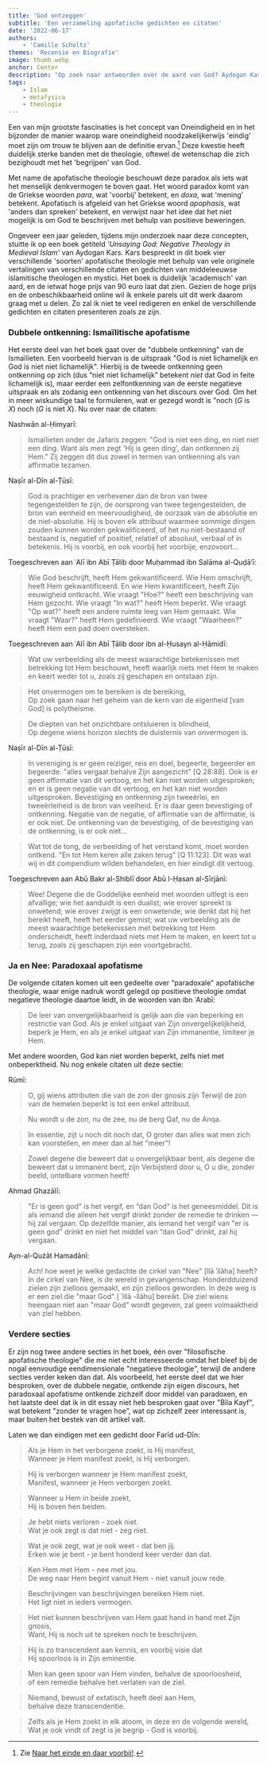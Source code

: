 ```yaml
---
title: 'God ontzeggen'
subtitle: 'Een verzameling apofatische gedichten en citaten'
date: '2022-06-17'
authors:
    - 'Camille Scholtz'
themes: 'Recensie en Biografie'
image: thumb.webp
anchor: Center
description: "Op zoek naar antwoorden over de aard van God? Aydogan Kars 'Unsaying God: Negative Theology in Medieval Islam' biedt inzichten in apofatische theologie met gedichten en citaten van middeleeuwse islamitische theologen en mystici."
tags:
    - Islam
    - metafysica
    - theologie
---
```


Een van mijn grootste fascinaties is het concept van Oneindigheid en in het bijzonder de manier waarop ware oneindigheid noodzakelijkerwijs 'eindig' moet zijn om trouw te blijven aan de definitie ervan.[^1] Deze kwestie heeft duidelijk sterke banden met de theologie, oftewel de wetenschap die zich bezighoudt met het 'begrijpen' van God.

Met name de apofatische theologie beschouwt deze paradox als iets wat het menselijk denkvermogen te boven gaat. Het woord paradox komt van de Griekse woorden *para*, wat 'voorbij' betekent, en *doxa*, wat 'mening' betekent. Apofatisch is afgeleid van het Griekse woord *apophasis*, wat 'anders dan spreken' betekent, en verwijst naar het idee dat het niet mogelijk is om God te beschrijven met behulp van positieve beweringen.

Ongeveer een jaar geleden, tijdens mijn onderzoek naar deze concepten, stuitte ik op een boek getiteld _'Unsaying God: Negative Theology in Medieval Islam'_ van Aydogan Kars. Kars bespreekt in dit boek vier verschillende 'soorten' apofatische theologie met behulp van vele originele vertalingen van verschillende citaten en gedichten van middeleeuwse islamitische theologen en mystici. Het boek is duidelijk 'academisch' van aard, en de ietwat hoge prijs van 90 euro laat dat zien. Gezien de hoge prijs en de onbeschikbaarheid online wil ik enkele parels uit dit werk daarom graag met u delen. Zo zal ik niet te veel redigeren en enkel de verschillende gedichten en citaten presenteren zoals ze zijn.


### Dubbele ontkenning: Ismaïlitische apofatisme

Het eerste deel van het boek gaat over de "dubbele ontkenning" van de Ismaïlieten. Een voorbeeld hiervan is de uitspraak "God is niet lichamelijk en God is niet niet lichamelijk". Hierbij is de tweede ontkenning geen ontkenning op zich (dus “niet niet lichamelijk” betekent _niet_ dat God in feite lichamelijk is), maar eerder een zelfontkenning van de eerste negatieve uitspraak en als zodanig een ontkenning van het discours over God. Om het in meer wiskundige taal te formuleren, wat er gezegd wordt is "noch (*G* is *X*) noch (*G* is niet *X*). Nu over naar de citaten:

Nashwān al-Ḥimyarī:

>Ismaïlieten onder de Jafaris zeggen: "God is niet een ding, en niet niet een ding. Want als men zegt 'Hij is geen ding', dan ontkennen zij Hem." Zij zeggen dit dus zowel in termen van ontkenning als van affirmatie tezamen.

Naṣīr al-Dīn al-Ṭūsī:

>God is prachtiger en verhevener dan de bron van twee tegengestelden te zijn, de oorsprong van twee tegengestelden, de bron van eenheid en meervoudigheid, de oorzaak van de absolutie en de niet-absolutie. Hij is boven elk attribuut waarmee sommige dingen zouden kunnen worden gekwalificeerd, of het nu niet-bestaand of bestaand is, negatief of positief, relatief of absoluut, verbaal of in betekenis. Hij is voorbij, en ook voorbij het voorbije, enzovoort...

Toegeschreven aan ʿAlī ibn Abī Ṭālib door Muḥammad ibn Salāma al-Quḍā’ī:
 
>Wie God beschrijft, heeft Hem gekwantificeerd. Wie Hem omschrijft, heeft Hem gekwantificeerd. En wie Hem kwantificeert, heeft Zijn eeuwigheid ontkracht. Wie vraagt "Hoe?" heeft een beschrijving van Hem gezocht. Wie vraagt "In wat?" heeft Hem beperkt. Wie vraagt "Op wat?" heeft een andere ruimte leeg van Hem gemaakt. Wie vraagt "Waar?" heeft Hem gedefinieerd. Wie vraagt "Waarheen?" heeft Hem een pad doen oversteken.

Toegeschreven aan ʿAlī ibn Abī Ṭālib door ibn al-Ḥusayn al-Ḥāmidī:

>Wat uw verbeelding als de meest waarachtige betekenissen met betrekking tot Hem beschouwt, heeft waarlijk niets met Hem te maken en keert weder tot u, zoals zij geschapen en ontstaan zijn.

>Het onvermogen om te bereiken is de bereiking,<br />
>Op zoek gaan naar het geheim van de kern van de eigenheid [van God] is polytheïsme.

>De diepten van het onzichtbare ontsluieren is blindheid,<br />
>Op degene wiens horizon slechts de duisternis van onvermogen is.

Naṣīr al-Dīn al-Ṭūsī:

>In vereniging is er geen reiziger, reis en doel, begeerte, begeerder en begeerde:  "alles vergaat behalve Zijn aangezicht" [Q 28:88]. Ook is er geen affirmatie van dit vertoog, en het kan niet worden uitgesproken; en er is geen negatie van dit vertoog, en het kan niet worden uitgesproken. Bevestiging en ontkenning zijn tweeërlei, en tweeërleiheid is de bron van veelheid. Er is daar geen bevestiging of ontkenning. Negatie van de negatie, of affirmatie van de affirmatie, is er ook niet. De ontkenning van de bevestiging, of de bevestiging van de ontkenning, is er ook niet...

>Wat tot de tong, de verbeelding of het verstand komt, moet worden ontkend. "En tot Hem keren alle zaken terug" [Q 11:123]. Dit was wat wij in dit compendium wilden behandelen, en hier eindigt dit vertoog.

Toegeschreven aan Abū Bakr al-Shiblī door Abū l-Ḥasan al-Sīrjānī:

>Wee! Degene die de Goddelijke eenheid met woorden uitlegt is een afvallige; wie het aanduidt is een dualist; wie erover spreekt is onwetend; wie erover zwijgt is een onwetende; wie denkt dat hij het bereikt heeft, heeft het eerder gemist; wat uw verbeelding als de meest waarachtige betekenissen met betrekking tot Hem onderscheidt, heeft inderdaad niets met Hem te maken, en keert tot u terug, zoals zij geschapen zijn een voortgebracht.


### Ja en Nee: Paradoxaal apofatisme

De volgende citaten komen uit een gedeelte over “paradoxale" apofatische theologie, waar enige nadruk wordt gelegd op positieve theologie omdat negatieve theologie daartoe leidt, in de woorden van ibn ʿArabī:

>De leer van onvergelijkbaarheid is gelijk aan die van beperking en restrictie van God. Als je enkel uitgaat van Zijn onvergelijkelijkheid, beperk je Hem, en als je enkel uitgaat van Zijn immanentie, limiteer je Hem.

Met andere woorden, God kan niet worden beperkt, zelfs niet met onbeperktheid. Nu nog enkele citaten uit deze sectie:

Rūmī:

>O, gij wiens attributen die van de zon der gnosis zijn
>Terwijl de zon van de hemelen beperkt is tot een enkel attribuut.

>Nu wordt u de zon, nu de zee,
>nu de berg Qaf, nu de Anqa.

>In essentie, zijt u noch dit noch dat,
>O groter dan alles wat men zich kan voorstellen, en meer dan al het "meer"!

>Zowel degene die beweert dat u onvergelijkbaar bent, als degene die beweert dat u immanent bent, zijn
>Verbijsterd door u, O u die, zonder beeld, ontelbare vormen heeft!

Ahmad Ghazālī:

>"Er is geen god" is het vergif, en “dan God" is het geneesmiddel. Dit is als iemand die alleen het vergif drinkt zonder de remedie te drinken — hij zal vergaan. Op dezelfde manier, als iemand het vergif van "er is geen god" drinkt en niet het middel van “dan God" drinkt, zal hij vergaan.

Ayn-al-Qużāt Hamadānī:

>Ach! hoe weet je welke gedachte de cirkel van "Nee" [llā ʾilāha] heeft? In de cirkel van Nee, is de wereld in gevangenschap. Honderdduizend zielen zijn zielloos gemaakt, en zijn zielloos geworden. In deze weg is er een ziel die "maar God" [ ʾillā -llāhu] bereikt. Die ziel wiens heengaan niet aan "maar God" wordt gegeven, zal geen volmaaktheid van ziel hebben.


### Verdere secties

Er zijn nog twee andere secties in het boek, één over "filosofische apofatische theologie" die me niet echt interesseerde omdat het bleef bij de nogal eenvoudige eendimensionale "negatieve theologie", terwijl de andere secties verder keken dan dat. Als voorbeeld, het eerste deel dat we hier besproken, over de dubbele negatie, ontkende zijn eigen discours, het paradoxaal apofatisme ontkende zichzelf door middel van paradoxen, en het laatste deel dat ik in dit essay niet heb besproken gaat over "Bila Kayf", wat betekent "zonder te vragen hoe”, wat op zichzelf zeer interessant is, maar buiten het bestek van dit artikel valt.

Laten we dan eindigen met een gedicht door Farīd ud-Dīn:

>Als je Hem in het verborgene zoekt, is Hij manifest,<br />
>Wanneer je Hem manifest zoekt, is Hij verborgen.

>Hij is verborgen wanneer je Hem manifest zoekt,<br />
>Manifest, wanneer je Hem verborgen zoekt.

>Wanneer u Hem in beide zoekt,<br />
>Hij is boven hen beiden.

>Je hebt niets verloren - zoek niet.<br />
>Wat je ook zegt is dat niet - zeg niet.

>Wat je ook zegt, wat je ook weet - dat ben jij.<br />
>Erken wie je bent - je bent honderd keer verder dan dat.

>Ken Hem met Hem - nee met jou.<br />
>De weg naar Hem begint vanuit Hem - niet vanuit jouw rede.

>Beschrijvingen van beschrijvingen bereiken Hem niet.<br />
>Het ligt niet in ieders vermogen.

>Het niet kunnen beschrijven van Hem gaat hand in hand met Zijn gnosis,<br />
>Want, Hij is noch uit te spreken noch te beschrijven.

>Hij is zo transcendent aan kennis, en voorbij visie dat<br />
>Hij spoorloos is in Zijn eminentie.

>Men kan geen spoor van Hem vinden, behalve de spoorloosheid,<br />
>of een remedie behalve het verlaten van de ziel.

>Niemand, bewust of extatisch, heeft deel aan Hem,<br />
>behalve deze transcendentie.

>Zelfs als je Hem zoekt in elk atoom, in deze en de volgende wereld,<br />
>Wat je ook vindt of zegt is je begrip - God is voorbij.


[^1]: Zie [Naar het einde en daar voorbij!](https://reactionair.nl/artikelen/naar-het-einde-en-daar-voorbij/).
